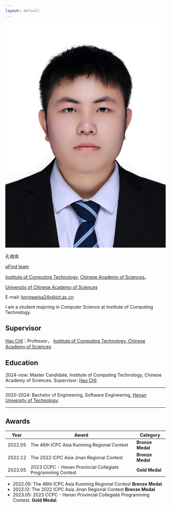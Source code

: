 ```yaml
---
layout: default
---
```


<img class="profile-picture" src="kws.jpg">

孔维飒

[pFind team](http://pfind.org/)

[Institute of Computing Technology](https://ict.cas.cn/), [Chinese Academy of Sciences](https://www.cas.cn/)。

[University of Chinese Academy of Sciences](https://www.ucas.ac.cn/)

E-mail: [kongweisa24s@ict.ac.cn](kongweisa24s@ict.ac.cn)

I am a student majoring in Computer Science at Institute of Computing Technology.

<!-- Hi! I am a junior year student of B.E. Computer Science at Birla Institute of Technology and Science, Pilani. -->

## Supervisor

[Hao CHI](http://pfind.org/people/chihao/index.htm)：Professor，
[Institute of Computing Technology, Chinese Academy of Sciences](https://ict.cas.cn/)

## Education

2024-now: Master Candidate, Institute of Computing Technology, Chinese Academy of Sciences. 
Supervisor: 
[Hao CHI](http://pfind.org/people/chihao/index.htm)

---

2020-2024: Bachelor of Engineering, Software Engineering, [Henan University of Technology](https://www.haut.edu.cn/). 

---

## Awards

Year | Award | Category
-----|-------|--------
2022.05 | The 46th ICPC Asia Kunming Regional Contest | **Bronze Medal**
2022.12 | The 2022 ICPC Asia Jinan Regional Contest | **Bronze Medal**
2023.05 | 2023 CCPC - Henan Provincial Collegiate Programming Contest |  **Gold Medal**


- 2022.05: The 46th ICPC Asia Kunming Regional Contest  **Bronze Medal**.
- 2022.12: The 2022 ICPC Asia Jinan Regional Contest  **Bronze Medal**.
- 2023.05: 2023 CCPC - Henan Provincial Collegiate Programming Contest.  **Gold Medal**.


<!-- ## Research Interest -->
<!---->
<!-- Lorem ipsum dolor sit amet, consectetur adipiscing elit. Aliquam finibus ipsum ac erat aliquam dapibus. Vestibulum vehicula placerat ex, a consectetur odio pharetra quis. Mauris id urna ante. Fusce pharetra diam ac nisi aliquet, vel egestas ex iaculis. Pellentesque laoreet cursus tellus sed pellentesque. Praesent a rhoncus elit. Nunc ipsum nisl, consequat sit amet pretium quis, gravida id ipsum. -->
<!---->
<!-- ## Publications -->
<!---->
<!-- 1. F.Bar, J.Doe: Effects of having a placeholder of a name -->
<!-- 2. S.Holmes, J.Watson: Consequences of living with a sociopath in London -->
<!---->
<!-- ## Typography -->
<!---->
<!-- This is a [link](http://google.com). Something *italics* and something **bold**. -->
<!---->
<!-- Here is a table -->
<!---->
<!-- Year | Award | Category -->
<!-- -----|-------|-------- -->
<!-- 2014 | Emmy  | Won Outstanding Lead Actor in a miniseries or a movie -->
<!-- 2015 | BAFTA | Nominated for Best Leading Actor for Sherlock -->
<!-- 2014 | Satellite | Won Best Actor miniseries or television film -->
<!---->
<!-- Here is a horizontal rule -->
<!---->
<!-- --- -->
<!---->
<!-- Here is a blockquote -->
<!---->
<!-- > To a great mind, nothing is little -->
<!---->
<!-- ## References -->
<!---->
<!-- * Foo Bar: Head of Department, Placeholder Names, Lorem -->
<!-- * John Doe: Associate Professor, Department of Computer Science, Ipsum -->
